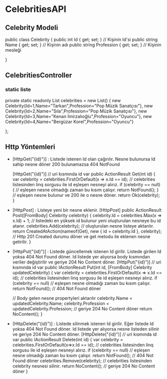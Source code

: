 # CelebritiesAPI

## Celebrity Modeli

 public class Celebrity
 {
     public int Id { get; set; } // Kişinin Id'si
     public string Name { get; set; } // Kişinin adı
     public string Profession { get; set; } // Kişinin mesleği
   
 }

## CelebritiesController 

### static liste

  private static readonly List<Celebrity> celebrities = new List<Celebrity>()
  {
      new Celebrity{Id=1,Name="Tarkan",Profession="Pop Müzik Sanatçısı"},
      new Celebrity{Id=2,Name="Sıla",Profession="Pop Müzik Sanatçısı"},
      new Celebrity{Id=3,Name="Kenan İmirzalıoğlu",Profession="Oyuncu"},
      new Celebrity{Id=4,Name="Bergüzar Korel",Profession="Oyuncu"}

  };

## Http Yöntemleri

- [HttpGet("{id}")] : Listede istenen Id olan çağırılır. Nesne bulunursa Id sahip nesne döner 200 bulunamazsa 404 NotFound

  [HttpGet("{id}")] // uri kısmında id var
  public ActionResult<Celebrity> Get(int id)
  {
      var celebrity = celebrities.FirstOrDefault(x => x.Id == id);
      // celebrities listesinden linq sorgusu ile id eşleşen nesneyi alırız.
      if (celebrity == null)
      {
          // eşleşen nesne olmadığı zaman bu kısım çalışır.
          return NotFound();
      }
      // eşleşen nesne bulunur ve 200 ile o nesne döner.
      return Ok(celebrity);
  }
  
- [HttpPost] : Listeye yeni bir nesne eklenir.
  [HttpPost]
    public ActionResult<Celebrity> Post([FromBody] Celebrity celebrity)
    {
        celebrity.Id = celebrities.Max(x => x.Id) + 1;
        // listedeki en yüksek id bulunur yeni oluşturulan nesneye bu id atanır.
        celebrities.Add(celebrity);
        // oluşturulan nesne listeye aktarılır.
        return CreatedAtAction(nameof(Get), new { id = celebrity.Id }, celebrity);
        // Http 201 Created durumu döner ve get metodu ile eklenen nesne getirilir. 
    }
  
- [HttpPut("{id}")] : Listede güncellemek istenen Id girilir. Listede girilen Id yoksa 404 Not Found döner. Id listede yer alıyorsa body kısmından veriler değiştirilir ve geriye 204 No Content döner.
   [HttpPut("{id}")] // uri kısmında id var
 public IActionResult Put(int id, [FromBody] Celebrity updatedCelebrity)
 {
     var celebrity = celebrities.FirstOrDefault(x => x.Id == id);
     // celebrities listesinden linq sorgusu ile id eşleşen nesneyi alırız.
     if (celebrity == null)  // eşleşen nesne olmadığı zaman bu kısım çalışır.
         return NotFound(); // 404 Not Found döner

     // Body gelen nesne propertyleri aktarılır
     celebrity.Name = updatedCelebrity.Name;
     celebrity.Profession = updatedCelebrity.Profession;
     // geriye 204 No Content döner
     return NoContent();
 }
  
- [HttpDelete("{id}")] : Listede silinmek istenen Id girilir. Eğer listede Id yoksa 404 Not Found döner. Id listede yer alıyorsa nesne listeden silinir ve geriye 204 No Content döner.
  [HttpDelete("{id}")] // uri kısmında id var
    public IActionResult Delete(int id)
    {
        var celebrity = celebrities.FirstOrDefault(x=>x.Id == id);
        // celebrities listesinden linq sorgusu ile id eşleşen nesneyi alırız.
        if (celebrity == null) // eşleşen nesne olmadığı zaman bu kısım çalışır.
            return NotFound(); // 404 Not Found döner
        celebrities.Remove(celebrity); // celebrities listesinden celebrity nesnesi silinir.
        return NoContent(); // geriye 204 No Content döner
    }


